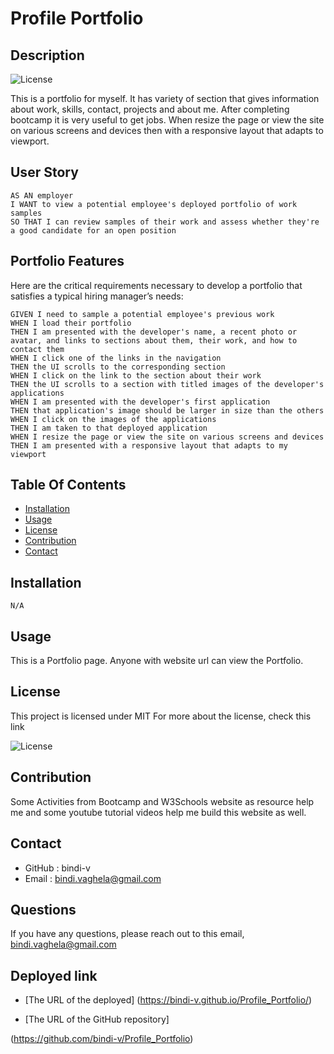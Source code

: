 # Profile Portfolio

## Description

 ![License](https://img.shields.io/badge/License-MIT-yellow)

 This is a portfolio for myself. It has variety of section that gives information about work, skills, contact, projects and about me. After completing bootcamp it is very useful to get jobs. When resize the page or view the site on various screens and devices then with a responsive layout that adapts to viewport.

## User Story

```
AS AN employer
I WANT to view a potential employee's deployed portfolio of work samples
SO THAT I can review samples of their work and assess whether they're a good candidate for an open position
```
## Portfolio Features

Here are the critical requirements necessary to develop a portfolio that satisfies a typical hiring manager’s needs:

```
GIVEN I need to sample a potential employee's previous work
WHEN I load their portfolio
THEN I am presented with the developer's name, a recent photo or avatar, and links to sections about them, their work, and how to contact them
WHEN I click one of the links in the navigation
THEN the UI scrolls to the corresponding section
WHEN I click on the link to the section about their work
THEN the UI scrolls to a section with titled images of the developer's applications
WHEN I am presented with the developer's first application
THEN that application's image should be larger in size than the others
WHEN I click on the images of the applications
THEN I am taken to that deployed application
WHEN I resize the page or view the site on various screens and devices
THEN I am presented with a responsive layout that adapts to my viewport
```
## Table Of Contents

- [Installation](#installation)
- [Usage](#usage)
- [License](#license)
- [Contribution](#contribution)
- [Contact](#contact)
    
## Installation 
    N/A

## Usage

 This is a Portfolio page. Anyone with website url can view the Portfolio.

## License

This project is licensed under
 MIT
For more about the license, check this link

![License](https://opensource.org/licenses/MIT)

## Contribution

Some Activities from Bootcamp and W3Schools website as resource help me and some youtube tutorial videos help me build this website as well.

## Contact

* GitHub : bindi-v
* Email : bindi.vaghela@gmail.com
    
## Questions

If you have any questions, please reach out to this email,
 bindi.vaghela@gmail.com

## Deployed link

* [The URL of the deployed] 
(https://bindi-v.github.io/Profile_Portfolio/)

* [The URL of the GitHub repository]

(https://github.com/bindi-v/Profile_Portfolio)